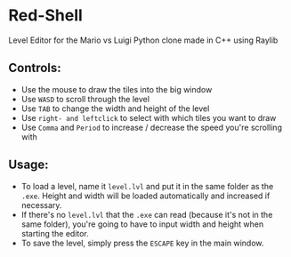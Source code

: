 # Red-Shell
Level Editor for the Mario vs Luigi Python clone made in C++ using Raylib

## Controls:
* Use the mouse to draw the tiles into the big window
* Use `WASD` to scroll through the level
* Use `TAB` to change the width and height of the level
* Use `right- and leftclick` to select with which tiles you want to draw
* Use `Comma` and `Period` to increase / decrease the speed you're scrolling with

## Usage:
* To load a level, name it `level.lvl` and put it in the same folder as the `.exe`. Height and width will be loaded automatically and increased if necessary.
* If there's no `level.lvl` that the `.exe` can read (because it's not in the same folder), you're going to have to input width and height when starting the editor.
* To save the level, simply press the `ESCAPE` key in the main window.

